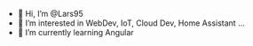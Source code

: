 - 👋 Hi, I’m @Lars95
- 👀 I’m interested in WebDev, IoT, Cloud Dev, Home Assistant ...
- 🌱 I’m currently learning Angular

<!---
Lars95/Lars95 is a ✨ special ✨ repository because its `README.md` (this file) appears on your GitHub profile.
You can click the Preview link to take a look at your changes.
--->
